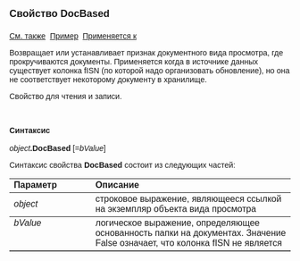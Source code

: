 <html>
<head>
<title>Вид просмотра\DocBased</title>
</head>

<body>

<p><font size="4" face="Arial"><strong>Свойство DocBased<br>
<br>
</strong></font><font face="Arial"><a href="../Asview.html">См. также</a>&nbsp;
<a href="../../Examples/E_AsView.html">Пример</a>&nbsp; <a href="../Asview.html">
Применяется к</a></font></p>

<p><font face="Arial">Возвращает или устанавливает признак 
документного вида просмотра, где прокручиваются документы. Применяется когда в 
источнике данных существует колонка fISN (по которой надо организовать 
обновление), но она не соответствует некоторому документу в хранилище.</font></p>

<p><font face="Arial">Свойство для чтения и записи.</font></p>

<p class="label">&nbsp;</p>

<p class="label"><font face="Arial"><b>Синтаксис<br>
<br>
</b><em>object</em><strong>.DocBased </strong>[=<em>bValue</em>]&nbsp;</font></p>

<p><font face="Arial">Синтаксис свойства <b>DocBased</b>
состоит из следующих частей:</font></p>

<table border="1" cellPadding="5" cols="2" frame="below" rules="rows">
<TBODY>
  <tr vAlign="top">
    <td class="label" width="29%"><font face="Arial"><b>Параметр</b></font></td>
    <td class="label" width="71%"><font face="Arial"><strong>Описание</strong></font></td>
  </tr>
  <tr>
    <td width="29%"><font face="Arial"><em>object</em></font></td>
    <td width="71%"><font face="Arial">строковое выражение, являющееся 
	ссылкой на экземпляр объекта вида просмотра</font></td>
  </tr>
  <tr vAlign="top">
    <td width="29%"><font face="Arial"><em>bValue</em></font></td>
    <td width="71%"><font face="Arial">логическое выражение, 
	определяющее oснованность папки на документах. Значение False означает, что 
	колонка fISN не является </font></td>
  </tr>
</TBODY>
</table>
</body>
</html>
